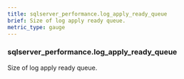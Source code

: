 ```yaml
---
title: sqlserver_performance.log_apply_ready_queue
brief: Size of log apply ready queue.
metric_type: gauge
---
```

### sqlserver_performance.log_apply_ready_queue

Size of log apply ready queue.